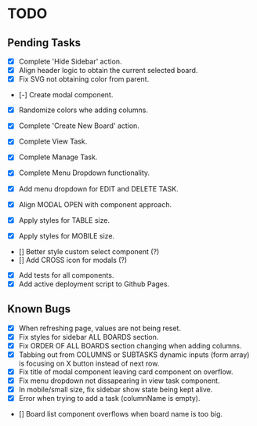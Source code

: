 # TODO

## Pending Tasks

- [x] Complete 'Hide Sidebar' action.
- [x] Align header logic to obtain the current selected board.
- [x] Fix SVG not obtaining color from parent.

- [-] Create modal component.
- [x] Randomize colors whe adding columns.
- [x] Complete 'Create New Board' action.
- [x] Complete View Task.
- [x] Complete Manage Task.
- [x] Complete Menu Dropdown functionality.

- [x] Add menu dropdown for EDIT and DELETE TASK.
- [x] Align MODAL OPEN with component approach.
- [x] Apply styles for TABLE size.
- [x] Apply styles for MOBILE size.

- [] Better style custom select component (?)
- [] Add CROSS icon for modals (?)

- [x] Add tests for all components.
- [x] Add active deployment script to Github Pages.

## Known Bugs

- [x] When refreshing page, values are not being reset.
- [x] Fix styles for sidebar ALL BOARDS section.
- [x] Fix ORDER OF ALL BOARDS section changing when adding columns.
- [x] Tabbing out from COLUMNS or SUBTASKS dynamic inputs (form array) is focusing on X button instead of next row.
- [x] Fix title of modal component leaving card component on overflow.
- [x] Fix menu dropdown not dissapearing in view task component.
- [x] In mobile/small size, fix sidebar show state being kept alive.
- [x] Error when trying to add a task (columnName is empty).
- [] Board list component overflows when board name is too big.